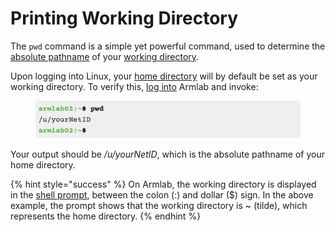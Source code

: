 # Printing Working Directory

The `pwd` command is a simple yet powerful command, used to determine the [absolute pathname](../filesystem/pathnames.md#absolute-pathnames) of your [working directory](../filesystem/notable-directories.md#working-directory).

Upon logging into Linux, your [home directory](../filesystem/notable-directories.md#home-directory) will by default be set as your working directory. To verify this, [log into](../../getting-started/cos217-computing-environment/logging-into-armlab/#logging-into-armlab) Armlab and invoke:

<figure><img src="../../.gitbook/assets/Screenshot 2023-04-25 at 10.08.38 PM.png" alt=""><figcaption></figcaption></figure>

Your output should be _/u/yourNetID_, which is the absolute pathname of your home directory.

{% hint style="success" %}
On Armlab, the working directory is displayed in the [shell prompt](../warm-up-commands.md#shell-prompt), between the colon (:) and dollar ($) sign. In the above example, the prompt shows that the working directory is \~ (tilde), which represents the home directory.
{% endhint %}

